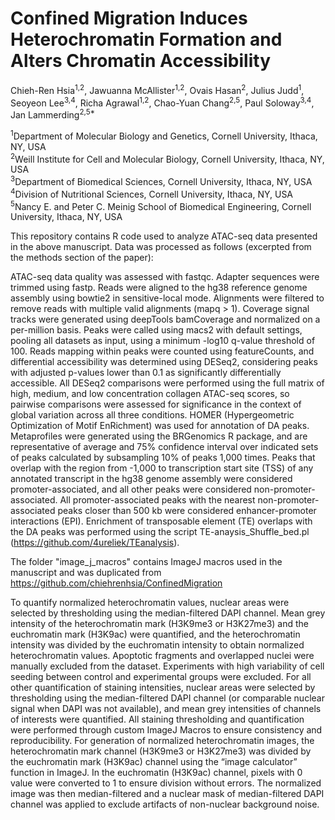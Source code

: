# Confined Migration Induces Heterochromatin Formation and Alters Chromatin Accessibility

Chieh-Ren Hsia<sup>1,2</sup>, Jawuanna McAllister<sup>1,2</sup>, Ovais Hasan<sup>2</sup>, Julius Judd<sup>1</sup>, Seoyeon Lee<sup>3,4</sup>, Richa Agrawal<sup>1,2</sup>, Chao-Yuan Chang<sup>2,5</sup>, Paul Soloway<sup>3,4</sup>, Jan Lammerding<sup>2,5*</sup>

<sup>1</sup>Department of Molecular Biology and Genetics, Cornell University, Ithaca, NY, USA  
<sup>2</sup>Weill Institute for Cell and Molecular Biology, Cornell University, Ithaca, NY, USA  
<sup>3</sup>Department of Biomedical Sciences, Cornell University, Ithaca, NY, USA  
<sup>4</sup>Division of Nutritional Sciences, Cornell University, Ithaca, NY, USA  
<sup>5</sup>Nancy E. and Peter C. Meinig School of Biomedical Engineering, Cornell University, Ithaca, NY, USA   
  
This repository contains R code used to analyze ATAC-seq data presented in the above manuscript.  Data was processed as follows (excerpted from the methods section of the paper):
  
ATAC-seq data quality was assessed with fastqc. Adapter sequences were trimmed using fastp. Reads were aligned to the hg38 reference genome assembly using bowtie2 in sensitive-local mode. Alignments were filtered to remove reads with multiple valid alignments (mapq > 1). Coverage signal tracks were generated using deepTools bamCoverage and normalized on a per-million basis. Peaks were called using macs2 with default settings, pooling all datasets as input, using a minimum -log10 q-value threshold of 100. Reads mapping within peaks were counted using featureCounts, and differential accessibility was determined using DESeq2, considering peaks with adjusted p-values lower than 0.1 as significantly differentially accessible. All DESeq2 comparisons were performed using the full matrix of high, medium, and low concentration collagen ATAC-seq scores, so pairwise comparisons were assessed for significance in the context of global variation across all three conditions. HOMER (Hypergeometric Optimization of Motif EnRichment) was used for annotation of DA peaks. Metaprofiles were generated using the BRGenomics R package, and are representative of average and 75% confidence interval over indicated sets of peaks calculated by subsampling 10% of peaks 1,000 times. Peaks that overlap with the region from -1,000 to transcription start site (TSS) of any annotated transcript in the hg38 genome assembly were considered promoter-associated, and all other peaks were considered non-promoter-associated. All promoter-associated peaks with the nearest non-promoter-associated peaks closer than 500 kb were considered enhancer-promoter interactions (EPI). Enrichment of transposable element (TE) overlaps with the DA peaks was performed using the script TE-anaysis_Shuffle_bed.pl (https://github.com/4ureliek/TEanalysis).

The folder "image_j_macros" contains ImageJ macros used in the manuscript and was duplicated from https://github.com/chiehrenhsia/ConfinedMigration 

To quantify normalized heterochromatin values, nuclear areas were selected by thresholding using the median-filtered DAPI channel. Mean grey intensity of the heterochromatin mark (H3K9me3 or H3K27me3) and the euchromatin mark (H3K9ac) were quantified, and the heterochromatin intensity was divided by the euchromatin intensity to obtain normalized heterochromatin values. Apoptotic fragments and overlapped nuclei were manually excluded from the dataset. Experiments with high variability of cell seeding between control and experimental groups were excluded. For all other quantification of staining intensities, nuclear areas were selected by thresholding using the median-filtered DAPI channel (or comparable nuclear signal when DAPI was not available), and mean grey intensities of channels of interests were quantified. All staining thresholding and quantification were performed through custom ImageJ Macros to ensure consistency and reproducibility. For generation of normalized heterochromatin images, the heterochromatin mark channel (H3K9me3 or H3K27me3) was divided by the euchromatin mark (H3K9ac) channel using the “image calculator” function in ImageJ. In the euchromatin (H3K9ac) channel, pixels with 0 value were converted to 1 to ensure division without errors. The normalized image was then median-filtered and a nuclear mask of median-filtered DAPI channel was applied to exclude artifacts of non-nuclear background noise. 


